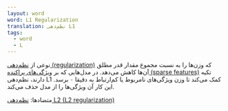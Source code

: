 ```yaml
---
layout: word
word: L1 Regularization
translation: نظم‌دهی L1
tags:
  - word
  - L
---
```

نوعی از [نظم‌دهی (regularization)](/R/regularization) که وزن‌ها را به نسبت مجموع مقدار قدر مطلق آن‌ها کاهش می‌دهد. در مدل‌هایی که بر [ویژگی‌های پراکنده (sparse features)](/S/sparse_feature) تکیه دارند، نظم‌دهی L1 کمک می‌کند تا وزن ویژگی‌های نامربوط یا کم‌ارتباط به دقیقا ۰ برسد. این کار آن ویژگی‌ها را از مدل حذف می‌کند.

متضادها: [نظم‌دهی L2 (L2 regularization)](/L/l2_regularization)